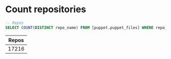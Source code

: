 # Count repositories

```sql
-- Repos
SELECT COUNT(DISTINCT repo_name) FROM [puppet.puppet_files] WHERE repo_name NOT LIKE '%boxen%'

```

| Repos   |
|---------|
| 17216   |

